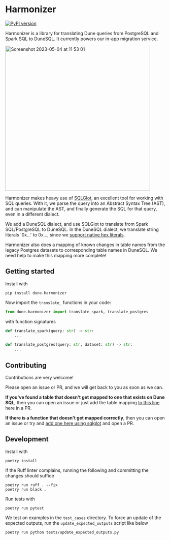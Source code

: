 # Harmonizer

[![PyPI version](https://badge.fury.io/py/dune-harmonizer.svg)](https://badge.fury.io/py/dune-harmonizer)

Harmonizer is a library for translating Dune queries from PostgreSQL and Spark SQL to DuneSQL.
It currently powers our in-app migration service.

<img width="456" alt="Screenshot 2023-05-04 at 11 53 01" src="https://user-images.githubusercontent.com/5699893/236171827-577c28dd-c10c-423b-b6b0-58dca14d5497.png">

Harmonizer makes heavy use of [SQLGlot](https://github.com/tobymao/sqlglot),
an excellent tool for working with SQL queries.
With it, we parse the query into an Abstract Syntax Tree (AST),
and can manipulate the AST, and  finally generate the SQL for that query, even in a different dialect.

We add a DuneSQL dialect, and use SQLGlot to translate from Spark SQL/PostgreSQL to DuneSQL.
In the DuneSQL dialect, we translate string literals '0x...' to 0x..., since we [support native hex literals](https://dune.com/docs/query/DuneSQL-reference/datatypes/#varbinary).

Harmonizer also does a mapping of known changes in table names from the legacy Postgres datasets to corresponding table names in DuneSQL.
We need help to make this mapping more complete!

## Getting started

Install with

```
pip install dune-harmonizer
```

Now import the `translate_` functions in your code:

```python
from dune.harmonizer import translate_spark, translate_postgres
```

with function signatures

```python
def translate_spark(query: str) -> str:
    ...

def translate_postgres(query: str, dataset: str) -> str:
    ...
```

## Contributing

Contributions are very welcome!

Please open an issue or PR, and we will get back to you as soon as we can.

**If you've found a table that doesn't get mapped to one that exists on Dune SQL**, then you can open an issue or just add the table mapping [to this line](https://github.com/duneanalytics/harmonizer/blob/main/dune/harmonizer/table_replacements.py#L18) here in a PR.

**If there is a function that doesn't get mapped correctly**, then you can open an issue or try and [add one here using sqlglot](https://github.com/duneanalytics/harmonizer/blob/main/dune/harmonizer/custom_transforms.py) and open a PR.

## Development

Install with

```
poetry install
```

If the Ruff linter complains, running the following and committing the changes should suffice

```
poetry run ruff . --fix
poetry run black .
```

Run tests with

```
poetry run pytest
```

We test on examples in the `test_cases` directory.
To force an update of the expected outputs, run the `update_expected_outputs` script like below

```
poetry run python tests/update_expected_outputs.py
```
